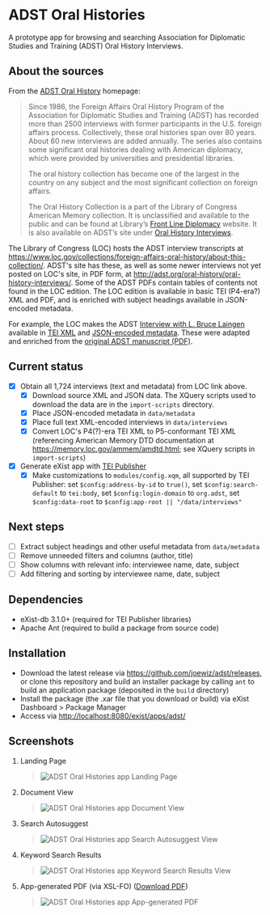 # ADST Oral Histories

A prototype app for browsing and searching Association for Diplomatic Studies and Training (ADST) Oral History Interviews.

## About the sources

From the [ADST Oral History](http://adst.org/oral-history/) homepage:

> Since 1986, the Foreign Affairs Oral History Program of the Association for Diplomatic Studies and Training (ADST) has recorded more than 2500 interviews with former participants in the U.S. foreign affairs process. Collectively, these oral histories span over 80 years. About 60 new interviews are added annually. The series also contains some significant oral histories dealing with American diplomacy, which were provided by universities and presidential libraries.
> 
> The oral history collection has become one of the largest in the country on any subject and the most significant collection on foreign affairs.
>
> The Oral History Collection is a part of the Library of Congress American Memory collection. It is unclassified and available to the public and can be found at Library’s [Front Line Diplomacy](http://memory.loc.gov/ammem/collections/diplomacy/) website. It is also available on ADST’s site under [Oral History Interviews](http://adst.org/oral-history/oral-history-interviews/).

The Library of Congress (LOC) hosts the ADST interview transcripts at https://www.loc.gov/collections/foreign-affairs-oral-history/about-this-collection/. ADST's site has these, as well as some newer interviews not yet posted on LOC's site, in PDF form, at http://adst.org/oral-history/oral-history-interviews/. Some of the ADST PDFs contain tables of contents not found in the LOC edition. The LOC edition is available in basic TEI (P4-era?) XML and PDF, and is enriched with subject headings available in JSON-encoded metadata.

For example, the LOC makes the ADST [Interview with L. Bruce Laingen](https://www.loc.gov/item/mfdipbib000651) available in [TEI XML](https://cdn.loc.gov/service/mss/mfdip/2004/2004lai01/2004lai01.xml) and [JSON-encoded metadata](https://www.loc.gov/item/mfdipbib000651?fo=json). These were adapted and enriched from the [original ADST manuscript (PDF)](http://www.adst.org/OH%20TOCs/Laingen,%20L.%20Bruce%20.toc.pdf).

## Current status

- [x] Obtain all 1,724 interviews (text and metadata) from LOC link above.
    - [x] Download source XML and JSON data. The XQuery scripts used to download the data are in the `import-scripts` directory.
    - [x] Place JSON-encoded metadata in `data/metadata`
    - [x] Place full text XML-encoded interviews in `data/interviews`
    - [x] Convert LOC's P4(?)-era TEI XML to P5-conformant TEI XML (referencing American Memory DTD documentation at https://memory.loc.gov/ammem/amdtd.html; see XQuery scripts in `import-scripts`)
- [x] Generate eXist app with [TEI Publisher](http://teipublisher.com) 
    - [x] Make customizations to `modules/config.xqm`, all supported by TEI Publisher: set `$config:address-by-id` to `true()`, set `$config:search-default` to `tei:body`, set `$config:login-domain` to `org.adst`, set `$config:data-root` to `$config:app-root || "/data/interviews"` 

## Next steps

- [ ] Extract subject headings and other useful metadata from `data/metadata`
- [ ] Remove unneeded filters and columns (author, title)
- [ ] Show columns with relevant info: interviewee name, date, subject
- [ ] Add filtering and sorting by interviewee name, date, subject

## Dependencies

- eXist-db 3.1.0+ (required for TEI Publisher libraries)
- Apache Ant (required to build a package from source code)

## Installation

- Download the latest release via <https://github.com/joewiz/adst/releases>, or clone this repository and build an installer package by calling `ant` to build an application package (deposited in the `build` directory)
- Install the package (the .xar file that you download or build) via eXist Dashboard > Package Manager
- Access via <http://localhost:8080/exist/apps/adst/>

## Screenshots

1. Landing Page

    > ![ADST Oral Histories app Landing Page](https://cloud.githubusercontent.com/assets/59118/22748854/73aa063e-edf9-11e6-86d1-f3ccc03e2e79.png)

1. Document View

    > ![ADST Oral Histories app Document View](https://cloud.githubusercontent.com/assets/59118/22748919/adca23d0-edf9-11e6-8477-0a74df8e526b.png)

1. Search Autosuggest

    > ![ADST Oral Histories app Search Autosuggest View](https://cloud.githubusercontent.com/assets/59118/22749072/16c6bcfe-edfa-11e6-8217-381857747a4b.png)

1. Keyword Search Results

    > ![ADST Oral Histories app Keyword Search Results View](https://cloud.githubusercontent.com/assets/59118/22749074/18b9a36e-edfa-11e6-8d3e-5da493d813f5.png)

1. App-generated PDF (via XSL-FO) ([Download PDF](https://github.com/joewiz/adst/files/761449/mfdipbib000972.pdf))

    > ![ADST Oral Histories app App-generated PDF](https://cloud.githubusercontent.com/assets/59118/22749269/b2fd2eb4-edfa-11e6-931a-4885a0db75c6.png)
